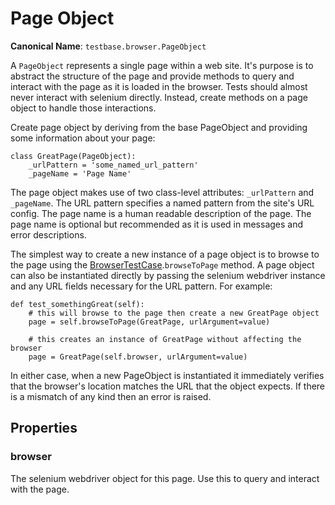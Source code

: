 # Page Object

**Canonical Name**: `testbase.browser.PageObject`

A `PageObject` represents a single page within a web site. It's purpose is to abstract the structure of the page and 
provide methods to query and interact with the page as it is loaded in the browser. Tests should almost never interact
with selenium directly. Instead, create methods on a page object to handle those interactions.

Create page object by deriving from the base PageObject and providing some information about your page:

    class GreatPage(PageObject):
        _urlPattern = 'some_named_url_pattern'
        _pageName = 'Page Name'
    
The page object makes use of two class-level attributes: `_urlPattern` and `_pageName`. The URL pattern specifies a 
named pattern from the site's URL config. The page name is a human readable description of the page. The page name is
optional but recommended as it is used in messages and error descriptions.

The simplest way to create a new instance of a page object is to browse to the page using the 
[BrowserTestCase](./browser.md).`browseToPage` method. A page object can also be instantiated directly by passing the 
selenium webdriver instance and any URL fields necessary for the URL pattern. For example:

    def test_somethingGreat(self):
        # this will browse to the page then create a new GreatPage object
        page = self.browseToPage(GreatPage, urlArgument=value)
        
        # this creates an instance of GreatPage without affecting the browser
        page = GreatPage(self.browser, urlArgument=value)

In either case, when a new PageObject is instantiated it immediately verifies that the browser's location matches the
URL that the object expects. If there is a mismatch of any kind then an error is raised.

## Properties

### browser

The selenium webdriver object for this page. Use this to query and interact with the page.
